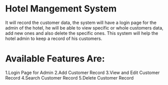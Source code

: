 # Hotel Mangement System
It will record the customer data, the system will have a login page for the admin of the hotel, he will be able to view specific or whole customers data, add new ones and also delete the specific ones. This system will help the hotel admin to keep a record of his customers. 

# Available Features Are:
1.Login Page for Admin
2.Add Customer Record
3.View and Edit Customer Record
4.Search Customer Record
5.Delete Customer Record

